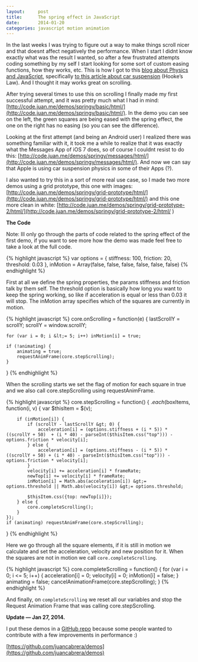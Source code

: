 ```yaml
---
layout:     post
title:      The spring effect in JavaScript
date:       2014-01-20
categories: javascript motion animation
---
```


In the last weeks I was trying to figure out a way to make things scroll nicer and that doesnt affect negatively the performance. When I start I didnt know exactly what was the result I wanted, so after a few frustrated attempts coding something by my self I start looking for some sort of custom easing functions, how they works, etc. This is how I got to this [blog about Physics and JavaScript](http://burakkanber.com/), specifically [to this article about car suspension](http://burakkanber.com/blog/physics-in-javascript-car-suspension-part-1-spring-mass-damper/) (Hooke’s Law). And I thought it may works great on scrolling.

After trying several times to use this on scrolling I finally made my first successful attempt, and it was pretty much what I had in mind: [http://code.juan.me/demos/springy/basic/html/](http://code.juan.me/demos/springy/basic/html/). In the demo you can see on the left, the green squares are being eased with the spring effect, the one on the right has no easing (so you can see the difference).

Looking at the first attempt (and being an Android user) I realized there was something familiar with it, it took me a while to realize that it was exactly what the Messages App of iOS 7 does, so of course I couldnt resist to do this: [http://code.juan.me/demos/springy/messages/html/](http://code.juan.me/demos/springy/messages/html/). And now we can say that Apple is using car suspension physics in some of their Apps (?).

I also wanted to try this in a sort of more real use case, so I made two more demos using a grid prototype, this one with images: [http://code.juan.me/demos/springy/grid-prototype/html/](http://code.juan.me/demos/springy/grid-prototype/html/) and this one more clean in white: [http://code.juan.me/demos/springy/grid-prototype-2/html/](http://code.juan.me/demos/springy/grid-prototype-2/html/
)

__The Code__

Note: Ill only go through the parts of code related to the spring effect of the first demo, if you want to see more how the demo was made feel free to take a look at the full code.

{% highlight javascript %}
var options  = {
    stiffness: 100,
    friction: 20,
    threshold: 0.03
}, 
inMotion = Array(false, false, false, false, false, false)
{% endhighlight %}

First at all we define the spring properties, the params stiffness  and friction talk by them self. The threshold option is basically how long you want to keep the spring working, so like if acceleration is equal or less than 0.03 it will stop. The inMotion array specifies which of the squares are currently in motion.

{% highlight javascript %}
core.onScrolling = function(e) {
    lastScrollY = scrollY;
    scrollY = window.scrollY;

    for (var i = 0; i &lt;= 5; i++) inMotion[i] = true;

    if (!animating) {
        animating = true;
        requestAnimFrame(core.stepScrolling);           
    }
}
{% endhighlight %}

When the scrolling starts we set the flag of motion for each square in true and we also call core.stepScrolling using requestAnimFrame.

{% highlight javascript %}
core.stepScrolling = function() {
    $.each($boxItems, function(i, v) {
        var $thisItem = $(v);

        if (inMotion[i]) {
            if (scrollY - lastScrollY &gt; 0) {
                acceleration[i] = (options.stiffness + (i * 5)) * ((scrollY + 50)  + (i * 40) - parseInt($thisItem.css("top"))) - options.friction * velocity[i];
            } else {
                acceleration[i] = (options.stiffness - (i * 5)) * ((scrollY + 50) + (i * 40) - parseInt($thisItem.css("top"))) - options.friction * velocity[i];
            }
            velocity[i] += acceleration[i] * frameRate;
            newTop[i] += velocity[i] * frameRate;
            inMotion[i] = Math.abs(acceleration[i]) &gt;= options.threshold || Math.abs(velocity[i]) &gt;= options.threshold;

            $thisItem.css({top: newTop[i]});
        } else {
            core.completeScrolling();
        }
    });
    if (animating) requestAnimFrame(core.stepScrolling);
}
{% endhighlight %}

Here we go through all the square elements, if it is still in motion we calculate and set the acceleration, velocity and new position for it. When the squares are not in motion we call `core.completeScrolling`.

{% highlight javascript %}
core.completeScrolling = function() {
    for (var i = 0; i &lt;= 5; i++) {
        acceleration[i] = 0;
        velocity[i] = 0;
        inMotion[i] = false;
    }
    animating = false;
    cancelAnimationFrame(core.stepScrolling);
}
{% endhighlight %}

And finally, on `completeScrolling` we reset all our variables and stop the Request Animation Frame that was calling core.stepScrolling.

__Update — Jan 27, 2014.__

I put these demos in a [GitHub repo](https://github.com/juancabrera/demos) because some people wanted to contribute with a few improvements in performance :)

[https://github.com/juancabrera/demos](https://github.com/juancabrera/demos)
